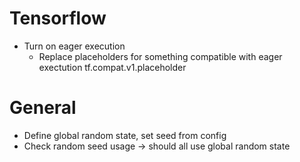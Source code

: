# Tensorflow
* Turn on eager execution
  * Replace placeholders for something compatible with eager exectution tf.compat.v1.placeholder

# General
* Define global random state, set seed from config
* Check random seed usage -> should all use global random state
